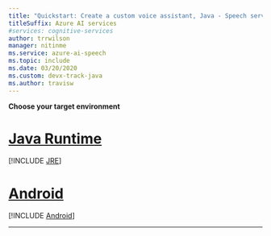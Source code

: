 ```yaml
---
title: "Quickstart: Create a custom voice assistant, Java - Speech service"
titleSuffix: Azure AI services
#services: cognitive-services
author: trrwilson
manager: nitinme
ms.service: azure-ai-speech
ms.topic: include
ms.date: 03/20/2020
ms.custom: devx-track-java
ms.author: travisw
---
```


**Choose your target environment**

# [Java Runtime](#tab/jre)

[!INCLUDE [JRE](./jre.md)]

# [Android](#tab/android)

[!INCLUDE [Android](./android.md)]

***
